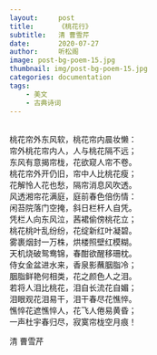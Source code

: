 ```yaml
---
layout:     post
title:      《桃花行》
subtitle:   清 曹雪芹
date:       2020-07-27
author:     听松阁
image: post-bg-poem-15.jpg
thumbnail: img/post-bg-poem-15.jpg
categories: documentation
tags:
    - 美文
    - 古典诗词
---
```

<br>
桃花帘外东风软，桃花帘内晨妆懒：<br>
帘外桃花帘内人，人与桃花隔不远；<br>
东风有意揭帘栊，花欲窥人帘不卷。<br>
桃花帘外开仍旧，帘中人比桃花瘦；<br>
花解怜人花也愁，隔帘消息风吹透。<br>
风透湘帘花满庭，庭前春色倍伤情：<br>
闲苔院落门空掩，斜日栏杆人自凭。<br>
凭栏人向东风泣，茜裙偷傍桃花立；<br>
桃花桃叶乱纷纷，花绽新红叶凝碧。<br>
雾裹烟封一万株，烘楼照壁红模糊。<br>
天机烧破鸳鸯锦，春酣欲醒移珊枕。<br>
侍女金盆进水来，香泉影蘸胭脂冷；<br>
胭脂鲜艳何相类，花之颜色人之泪。<br>
若将人泪比桃花，泪自长流花自媚；<br>
泪眼观花泪易干，泪干春尽花憔悴。<br>
憔悴花遮憔悴人，花飞人倦易黄昏；<br>
一声杜宇春归尽，寂寞帘栊空月痕！<br>


清 曹雪芹
